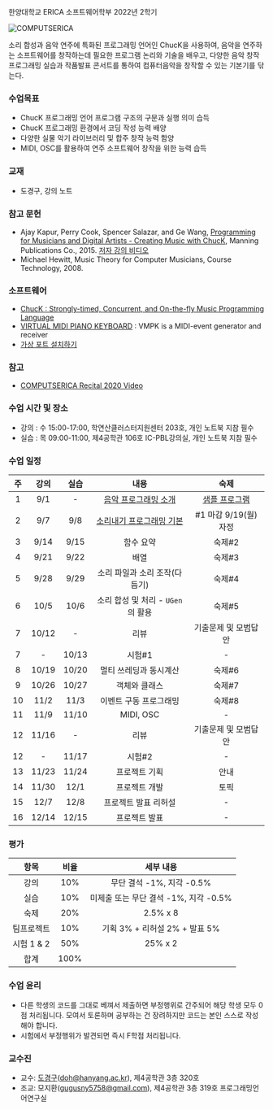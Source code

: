 한양대학교 ERICA 소프트웨어학부 2022년 2학기

![COMPUTSERICA](https://i.imgur.com/3A8uLLH.png)

소리 합성과 음악 연주에 특화된 프로그래밍 언어인 ChucK을 사용하여, 음악을 연주하는 소프트웨어를 창작하는데 필요한 프로그램 논리와 기술을 배우고, 다양한 음악 창작 프로그래밍 실습과 작품발표 콘서트를 통하여 컴퓨터음악을 창작할 수 있는 기본기를 닦는다.

### 수업목표

-	ChucK 프로그래밍 언어 프로그램 구조의 구문과 실행 의미 습득
-	ChucK 프로그래밍 환경에서 코딩 작성 능력 배양
-	다양한 실물 악기 라이브러리 및 합주 창작 능력 함양
-	MIDI, OSC를 활용하여 연주 소프트웨어 창작을 위한 능력 습득

### 교재

- 도경구, 강의 노트

### 참고 문헌
-	Ajay Kapur, Perry Cook, Spencer Salazar, and Ge Wang, [Programming for Musicians and Digital Artists - Creating Music with ChucK](https://www.manning.com/books/programming-for-musicians-and-digital-artists), Manning Publications Co., 2015. [저자 강의 비디오](https://www.kadenze.com/courses/introduction-to-programming-for-musicians-and-digital-artists/info)
-	Michael Hewitt, Music Theory for Computer Musicians, Course Technology, 2008.

### 소프트웨어

-	[ChucK : Strongly-timed, Concurrent, and On-the-fly Music Programming Language](https://chuck.cs.princeton.edu/)
-	[VIRTUAL MIDI PIANO KEYBOARD](http://vmpk.sourceforge.net/) : VMPK is a MIDI-event generator and receiver
- [가상 포트 설치하기](https://hushed-slouch-a9e.notion.site/CSE2020-bfe154f28ebf484b85b728881645e98e)

### 참고

- [COMPUTSERICA Recital 2020 Video](https://youtu.be/Z_QCXaJ7Z0E)

### 수업 시간 및 장소

-	강의 : 수 15:00-17:00, 학연산클러스터지원센터 203호, 개인 노트북 지참 필수
-	실습 : 목 09:00-11:00, 제4공학관 106호 IC-PBL강의실, 개인 노트북 지참 필수


### 수업 일정

| 주 | 강의 | 실습 | 내용 | 숙제 |
|:--:|:--:|:--:|:--:|:--:|
| 1  | 9/1 | - | [음악 프로그래밍 소개](notes/notes01.md)  | [샘플 프로그램](code/sample.zip) |
| 2  | 9/7 | 9/8 | [소리내기 프로그래밍 기본](notes/notes02.md) | #1 마감 9/19(월) 자정 |
| 3  | 9/14 | 9/15 | 함수 요약 | 숙제#2 |
| 4  | 9/21 | 9/22 | 배열 | 숙제#3 |
| 5  | 9/28 | 9/29 | 소리 파일과 소리 조작(다듬기) | 숙제#4 |
| 6  | 10/5 | 10/6 | 소리 합성 및 처리 - `UGen`의 활용 | 숙제#5 |
| 7  | 10/12 | - | 리뷰 | 기출문제 및  모범답안 |
| 7  | - | 10/13 | 시험#1 | - |
| 8  | 10/19 | 10/20 | 멀티 쓰레딩과 동시계산 | 숙제#6 |
| 9  | 10/26 | 10/27 | 객체와 클래스 | 숙제#7 |
| 10 | 11/2 | 11/3 | 이벤트 구동 프로그래밍 | 숙제#8 |
| 11 | 11/9 | 11/10 | MIDI, OSC | - |
| 12 | 11/16 | - | 리뷰 | 기출문제 및  모범답안 |
| 12 | - | 11/17 | 시험#2 | - |
| 13 | 11/23 | 11/24 | 프로젝트 기획 | 안내 |
| 14 | 11/30 | 12/1 | 프로젝트 개발 | 토픽 |
| 15 | 12/7 | 12/8 | 프로젝트 발표 리허설 | - |
| 16 | 12/14 | 12/15 | 프로젝트 발표 | - |

### 평가

| 항목 | 비율 | 세부 내용 |
|:---:|:---:|:---:|
| 강의 | 10% | 무단 결석 -1%, 지각 -0.5% |
| 실습 | 10% | 미제출 또는 무단 결석 -1%, 지각 -0.5% |
| 숙제 | 20% | 2.5% x 8 |
| 팀프로젝트 | 10% | 기획 3% + 리허설 2% + 발표 5% |
| 시험 1 & 2 | 50% | 25% x 2 |
| 합계 | 100% |  |

### 수업 윤리

- 다른 학생의 코드를 그대로 베껴서 제출하면 부정행위로 간주되어 해당 학생 모두 0점 처리됩니다. 모여서 토론하며 공부하는 건 장려하지만 코드는 본인 스스로 작성해야 합니다.
- 시험에서 부정행위가 발견되면 즉시 F학점 처리됩니다.

### 교수진

- 교수: [도경구](http://doggzone.github.io/home)(doh@hanyang.ac.kr), 제4공학관 3층 320호
- 조교: 모지환(gugusny5758@gmail.com), 제4공학관 3층 319호 프로그래밍언어연구실
